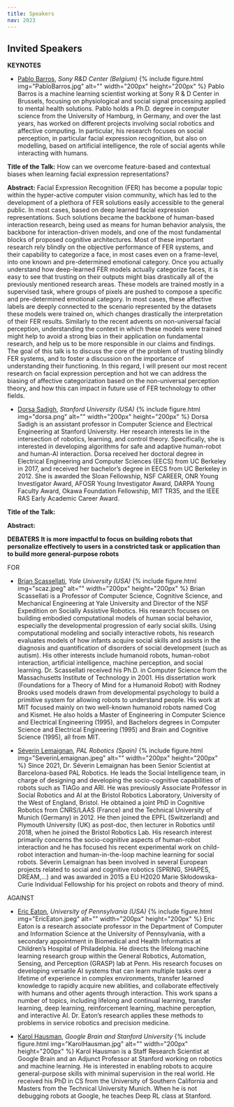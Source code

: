 ```yaml
---
title: Speakers
nav: 2023
---
```


## Invited Speakers

<div class="id-pics" markdown="1">

**KEYNOTES**

- [Pablo Barros](http://pablobarros.net/), *Sony R&D Center (Belgium)*
{% include figure.html img="PabloBarros.jpg" alt="" width="200px" height="200px" %}
Pablo Barros is a machine learning scientist working at Sony R & D Center in Brussels, focusing on physiological and social signal processing applied to mental health solutions. Pablo holds a Ph.D. degree in computer science from the University of Hamburg, in Germany, and over the last years, has worked on different projects involving social robotics and affective computing. In particular, his research focuses on social perception, in particular facial expression recognition, but also on modelling, based on artificial intelligence, the role of social agents while interacting with humans.

**Title of the Talk:** How can we overcome feature-based and contextual biases when learning facial expression representations?

**Abstract:** Facial Expression Recognition (FER) has become a popular topic within the hyper-active computer vision community, which has led to the development of a plethora of FER solutions easily accessible to the general public. In most cases, based on deep learned facial expression representations. Such solutions became the backbone of human-based interaction research, being used as means for human behavior analysis, the backbone for interaction-driven models, and one of the most fundamental blocks of proposed cognitive architectures. Most of these important research rely blindly on the objective performance of FER systems, and their capability to categorize a face, in most cases even on a frame-level, into one known and pre-determined emotional category. Once you actually understand how deep-learned FER models actually categorize faces, it is easy to see that trusting on their outputs might bias drastically all of the previously mentioned research areas. These models are trained mostly in a supervised task, where groups of pixels are pushed to compose a specific and pre-determined emotional category. In most cases, these affective labels are deeply connected to the scenario represented by the datasets these models were trained on, which changes drastically the interpretation of their FER results. Similarly to the recent advents on non-universal facial perception, understanding the context in which these models were trained might help to avoid a strong bias in their application on fundamental research, and help us to be more responsible in our claims and findings. The goal of this talk is to discuss the core of the problem of trusting blindly FER systems, and to foster a discussion on the importance of understanding their functioning. In this regard, I will present our most recent research on facial expression perception and hot we can address the biasing of affective categorization based on the non-universal perception theory, and how this can impact in future use of FER technology to other fields.   
 

- [Dorsa Sadigh](https://dorsa.fyi/), *Stanford University (USA)*
{% include figure.html img="dorsa.png" alt="" width="200px" height="200px" %}
Dorsa Sadigh is an assistant professor in Computer Science and Electrical Engineering at Stanford University.  Her research interests lie in the intersection of robotics, learning, and control theory. Specifically, she is interested in developing algorithms for safe and adaptive human-robot and human-AI interaction. Dorsa received her doctoral degree in Electrical Engineering and Computer Sciences (EECS) from UC Berkeley in 2017, and received her bachelor’s degree in EECS from UC Berkeley in 2012.  She is awarded the Sloan Fellowship, NSF CAREER, ONR Young Investigator Award, AFOSR Young Investigator Award, DARPA Young Faculty Award, Okawa Foundation Fellowship, MIT TR35, and the IEEE RAS Early Academic Career Award.

**Title of the Talk:**

**Abstract:**


                
**DEBATERS**
**It is more impactful to focus on building robots that personalize effectively to users in a constricted task or application than to build more general-purpose robots**

FOR

- [Brian Scassellati](http://cs-www.cs.yale.edu/homes/scaz/), *Yale University (USA)*
{% include figure.html img="scaz.jpeg" alt="" width="200px" height="200px" %}
Brian Scassellati is a Professor of Computer Science, Cognitive Science, and Mechanical Engineering at Yale University and Director of the NSF Expedition on Socially Assistive Robotics. His research focuses on building embodied computational models of human social behavior, especially the developmental progression of early social skills. Using computational modeling and socially interactive robots, his research evaluates models of how infants acquire social skills and assists in the diagnosis and quantification of disorders of social development (such as autism). His other interests include humanoid robots, human-robot interaction, artificial intelligence, machine perception, and social learning. Dr. Scassellati received his Ph.D. in Computer Science from the Massachusetts Institute of Technology in 2001. His dissertation work (Foundations for a Theory of Mind for a Humanoid Robot) with Rodney Brooks used models drawn from developmental psychology to build a primitive system for allowing robots to understand people. His work at MIT focused mainly on two well-known humanoid robots named Cog and Kismet. He also holds a Master of Engineering in Computer Science and Electrical Engineering (1995), and Bachelors degrees in Computer Science and Electrical Engineering (1995) and Brain and Cognitive Science (1995), all from MIT.

- [Séverin Lemaignan](https://academia.skadge.org/), *PAL Robotics (Spain)*
{% include figure.html img="SeverinLemaignan.jpeg" alt="" width="200px" height="200px" %}
Since 2021, Dr. Séverin Lemaignan has been Senior Scientist at Barcelona-based PAL Robotics. He leads the Social Intelligence team, in charge of designing and developing the socio-cognitive capabilities of robots such as TIAGo and ARI. He was previously Associate Professor in Social Robotics and AI at the Bristol Robotics Laboratory, University of the West of England, Bristol. He obtained a joint PhD in Cognitive Robotics from CNRS/LAAS (France) and the Technical University of Munich (Germany) in 2012. He then joined the EPFL (Switzerland) and Plymouth University (UK) as post-doc, then lecturer in Robotics until 2018, when he joined the Bristol Robotics Lab. His research interest primarily concerns the socio-cognitive aspects of human-robot interaction and he has focused his recent experimental work on child-robot interaction and human-in-the-loop machine learning for social robots. Séverin Lemaignan has been involved in several European projects related to social and cognitive robotics (SPRING, SHAPES, DREAM,…) and was awarded in 2015 a EU H2020 Marie Skłodowska-Curie Individual Fellowship for his project on robots and theory of mind.

AGAINST

- [Eric Eaton](https://www.seas.upenn.edu/~eeaton/), *University of Pennsylvania (USA)*
{% include figure.html img="EricEaton.jpeg" alt="" width="200px" height="200px" %}
Eric Eaton is a research associate professor in the Department of Computer and Information Science at the University of Pennsylvania, with a secondary appointment in Biomedical and Health Informatics at Children’s Hospital of Philadelphia. He directs the lifelong machine learning research group within the General Robotics, Automation, Sensing, and Perception (GRASP) lab at Penn. His research focuses on developing versatile AI systems that can learn multiple tasks over a lifetime of experience in complex environments, transfer learned knowledge to rapidly acquire new abilities, and collaborate effectively with humans and other agents through interaction. This work spans a number of topics, including lifelong and continual learning, transfer learning, deep learning, reinforcement learning, machine perception, and interactive AI.  Dr. Eaton’s research applies these methods to problems in service robotics and precision medicine.

- [Karol Hausman](https://karolhausman.github.io/), *Google Brain and Stanford University*
{% include figure.html img="KarolHausman.jpg" alt="" width="200px" height="200px" %}
Karol Hausman is a Staff Research Scientist at Google Brain and an Adjunct Professor at Stanford working on robotics and machine learning. He is interested in enabling robots to acquire general-purpose skills with minimal supervision in the real world. He received his PhD in CS from the University of Southern California and Masters from the Technical University Munich. When he is not debugging robots at Google, he teaches Deep RL class at Stanford.

</div>

